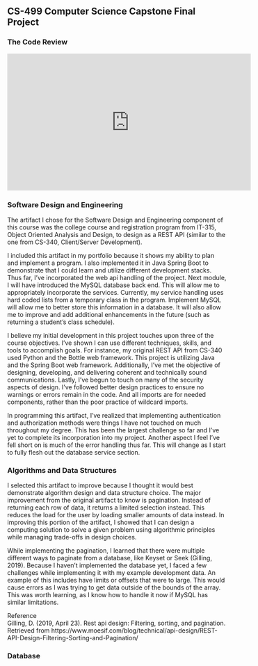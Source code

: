 ## CS-499 Computer Science Capstone Final Project

### The Code Review
<iframe width="560" height="315" src="https://www.youtube.com/embed/Aj5iu-LbCfo" frameborder="0" allow="accelerometer; autoplay; encrypted-media; gyroscope; picture-in-picture" allowfullscreen></iframe>

### Software Design and Engineering

<p>The artifact I chose for the Software Design and Engineering component of this course was the college course and registration program from IT-315, Object Oriented Analysis and Design, to design as a REST API (similar to the one from CS-340, Client/Server Development).</p>
<p>I included this artifact in my portfolio because it shows my ability to plan and implement a program. I also implemented it in Java Spring Boot to demonstrate that I could learn and utilize different development stacks. Thus far, I’ve incorporated the web api handling of the project. Next module, I will have introduced the MySQL database back end. This will allow me to appropriately incorporate the services. Currently, my service handling uses hard coded lists from a temporary class in the program. Implement MySQL will allow me to better store this information in a database. It will also allow me to improve and add additional enhancements in the future (such as returning a student’s class schedule).</p>
<p>I believe my initial development in this project touches upon three of the course objectives. I’ve shown I can use different techniques, skills, and tools to accomplish goals. For instance, my original REST API from CS-340 used Python and the Bottle web framework. This project is utilizing Java and the Spring Boot web framework. Additionally, I’ve met the objective of designing, developing, and delivering coherent and technically sound communications. Lastly, I’ve begun to touch on many of the security aspects of design. I’ve followed better design practices to ensure no warnings or errors remain in the code. And all imports are for needed components, rather than the poor practice of wildcard imports.</p>
<p>In programming this artifact, I’ve realized that implementing authentication and authorization methods were things I have not touched on much throughout my degree. This has been the largest challenge so far and I’ve yet to complete its incorporation into my project. Another aspect I feel I’ve fell short on is much of the error handling thus far. This will change as I start to fully flesh out the database service section.</p>


### Algorithms and Data Structures

<p>I selected this artifact to improve because I thought it would best demonstrate algorithm design and data structure choice. The major improvement from the original artifact to know is pagination. Instead of returning each row of data, it returns a limited selection instead. This reduces the load for the user by loading smaller amounts of data instead.
In improving this portion of the artifact, I showed that I can design a computing solution to solve a given problem using algorithmic principles while managing trade-offs in design choices.</p>
<p>While implementing the pagination, I learned that there were multiple different ways to paginate from a database, like Keyset or Seek (Gilling, 2019). Because I haven’t implemented the database yet, I faced a few challenges while implementing it with my example development data. An example of this includes have limits or offsets that were to large. This would cause errors as I was trying to get data outside of the bounds of the array. This was worth learning, as I know how to handle it now if MySQL has similar limitations.</p>

<p>
Reference<br />
Gilling, D. (2019, April 23). Rest api design: Filtering, sorting, and pagination. Retrieved from https://www.moesif.com/blog/technical/api-design/REST-API-Design-Filtering-Sorting-and-Pagination/
</p>

### Database
